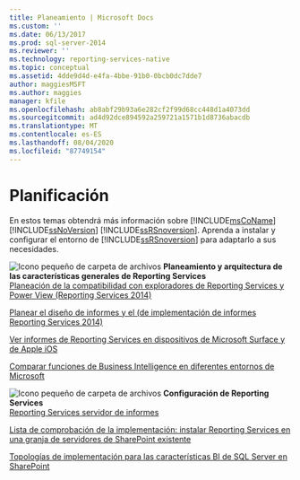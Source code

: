 ```yaml
---
title: Planeamiento | Microsoft Docs
ms.custom: ''
ms.date: 06/13/2017
ms.prod: sql-server-2014
ms.reviewer: ''
ms.technology: reporting-services-native
ms.topic: conceptual
ms.assetid: 4dde9d4d-e4fa-4bbe-91b0-0bcb0dc7dde7
author: maggiesMSFT
ms.author: maggies
manager: kfile
ms.openlocfilehash: ab8abf29b93a6e282cf2f99d68cc448d1a4073dd
ms.sourcegitcommit: ad4d92dce894592a259721a1571b1d8736abacdb
ms.translationtype: MT
ms.contentlocale: es-ES
ms.lasthandoff: 08/04/2020
ms.locfileid: "87749154"
---
```

# <a name="planning"></a>Planificación
  En estos temas obtendrá más información sobre [!INCLUDE[msCoName](../includes/msconame-md.md)] [!INCLUDE[ssNoVersion](../includes/ssnoversion-md.md)] [!INCLUDE[ssRSnoversion](../includes/ssrsnoversion-md.md)]. Aprenda a instalar y configurar el entorno de [!INCLUDE[ssRSnoversion](../includes/ssrsnoversion-md.md)] para adaptarlo a sus necesidades.  
  
 ![Icono pequeño de carpeta de archivos](../../2014/integration-services/media/filefolder-small.gif "Icono pequeño de carpeta de archivos") **Planeamiento y arquitectura de las características generales de Reporting Services**  
 [Planeación de la compatibilidad con exploradores de Reporting Services y Power View &#40;Reporting Services 2014&#41;](../../2014/reporting-services/browser-support-for-reporting-services-and-power-view.md)  
  
 [Planear el diseño de informes y el &#40;de implementación de informes Reporting Services 2014&#41;](plan-for-report-design-and-report-deployment-reporting-services.md)  
  
 [Ver informes de Reporting Services en dispositivos de Microsoft Surface y de Apple iOS](../../2014/reporting-services/view-reporting-services-reports-surface-ios-devices.md)  
  
 [Comparar funciones de Business Intelligence en diferentes entornos de Microsoft](../../2014/reporting-services/compare-business-intelligence-capabilities-in-different-microsoft-environments.md)  
  
 ![Icono pequeño de carpeta de archivos](../../2014/integration-services/media/filefolder-small.gif "Icono pequeño de carpeta de archivos") **Configuración de Reporting Services**  
 [Reporting Services servidor de informes](../../2014/reporting-services/reporting-services-report-server.md)  
  
 [Lista de comprobación de la implementación: instalar Reporting Services en una granja de servidores de SharePoint existente](../../2014/sql-server/install/deployment-checklist-install-reporting-services-existing-sharepoint-farm.md)  
  
 [Topologías de implementación para las características BI de SQL Server en SharePoint](../sql-server/install/deployment-topologies-for-sql-server-bi-features-in-sharepoint.md)    
  
  
